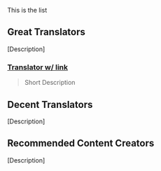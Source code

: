 This is the list

## Great Translators
[Description]

### [Translator w/ link](https://www.youtube.com)

> Short Description

## Decent Translators
[Description]

## Recommended Content Creators
[Description]
